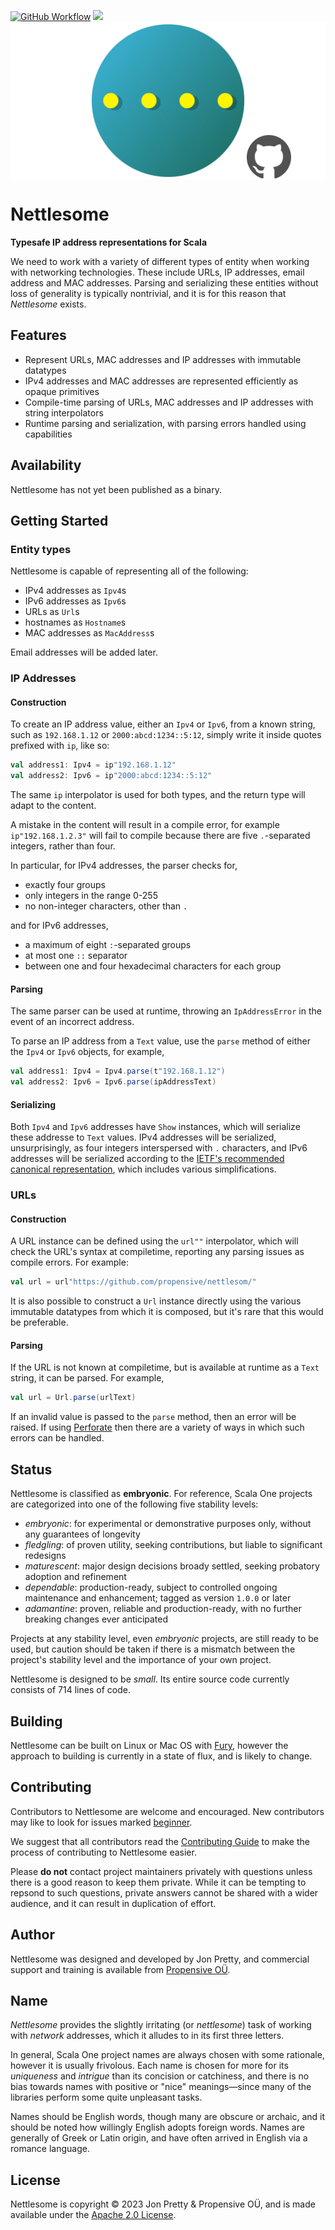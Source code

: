 [<img alt="GitHub Workflow" src="https://img.shields.io/github/actions/workflow/status/propensive/nettlesome/main.yml?style=for-the-badge" height="24">](https://github.com/propensive/nettlesome/actions)
[<img src="https://img.shields.io/discord/633198088311537684?color=8899f7&label=DISCORD&style=for-the-badge" height="24">](https://discord.gg/7b6mpF6Qcf)
<img src="/doc/images/github.png" valign="middle">

# Nettlesome

__Typesafe IP address representations for Scala__

We need to work with a variety of different types of entity when working with
networking technologies. These include URLs, IP addresses, email address and
MAC addresses. Parsing and serializing these entities without loss of
generality is typically nontrivial, and it is for this reason that _Nettlesome_
exists.

## Features

- Represent URLs, MAC addresses and IP addresses with immutable datatypes
- IPv4 addresses and MAC addresses are represented efficiently as opaque primitives
- Compile-time parsing of URLs, MAC addresses and IP addresses with string interpolators
- Runtime parsing and serialization, with parsing errors handled using capabilities


## Availability

Nettlesome has not yet been published as a binary.

## Getting Started

### Entity types

Nettlesome is capable of representing all of the following:
- IPv4 addresses as `Ipv4`s
- IPv6 addresses as `Ipv6`s
- URLs as `Url`s
- hostnames as `Hostname`s
- MAC addresses as `MacAddress`s

Email addresses will be added later.

### IP Addresses

#### Construction

To create an IP address value, either an `Ipv4` or `Ipv6`, from a known string, such as `192.168.1.12`
or `2000:abcd:1234::5:12`, simply write it inside quotes prefixed with `ip`, like so:
```scala
val address1: Ipv4 = ip"192.168.1.12"
val address2: Ipv6 = ip"2000:abcd:1234::5:12"
```

The same `ip` interpolator is used for both types, and the return type will adapt to the content.

A mistake in the content will result in a compile error, for example `ip"192.168.1.2.3"` will fail to
compile because there are five `.`-separated integers, rather than four.

In particular, for IPv4 addresses, the parser checks for,
 - exactly four groups
 - only integers in the range 0-255
 - no non-integer characters, other than `.`

and for IPv6 addresses,
 - a maximum of eight `:`-separated groups
 - at most one `::` separator
 - between one and four hexadecimal characters for each group

#### Parsing

The same parser can be used at runtime, throwing an `IpAddressError` in the event of an incorrect address.

To parse an IP address from a `Text` value, use the `parse` method of either the `Ipv4` or `Ipv6` objects,
for example,
```scala
val address1: Ipv4 = Ipv4.parse(t"192.168.1.12")
val address2: Ipv6 = Ipv6.parse(ipAddressText)
```

#### Serializing

Both `Ipv4` and `Ipv6` addresses have `Show` instances, which will serialize
these addresse to `Text` values.  IPv4 addresses will be serialized,
unsurprisingly, as four integers interspersed with `.` characters, and IPv6
addresses will be serialized according to the
[IETF's recommended canonical representation](https://datatracker.ietf.org/doc/html/rfc5952),
which includes various simplifications.

### URLs

#### Construction

A URL instance can be defined using the `url""` interpolator, which will check
the URL's syntax at compiletime, reporting any parsing issues as compile errors. For example:
```scala
val url = url"https://github.com/propensive/nettlesom/"
```

It is also possible to construct a `Url` instance directly using the various
immutable datatypes from which it is composed, but it's rare that this would be
preferable.

#### Parsing

If the URL is not known at compiletime, but is available at runtime as a `Text`
string, it can be parsed. For example,
```scala
val url = Url.parse(urlText)
```

If an invalid value is passed to the `parse` method, then an error will be
raised. If using [Perforate](https://github.com/propensive/perforate/) then
there are a variety of ways in which such errors can be handled.




## Status

Nettlesome is classified as __embryonic__. For reference, Scala One projects are
categorized into one of the following five stability levels:

- _embryonic_: for experimental or demonstrative purposes only, without any guarantees of longevity
- _fledgling_: of proven utility, seeking contributions, but liable to significant redesigns
- _maturescent_: major design decisions broady settled, seeking probatory adoption and refinement
- _dependable_: production-ready, subject to controlled ongoing maintenance and enhancement; tagged as version `1.0.0` or later
- _adamantine_: proven, reliable and production-ready, with no further breaking changes ever anticipated

Projects at any stability level, even _embryonic_ projects, are still ready to
be used, but caution should be taken if there is a mismatch between the
project's stability level and the importance of your own project.

Nettlesome is designed to be _small_. Its entire source code currently consists
of 714 lines of code.

## Building

Nettlesome can be built on Linux or Mac OS with [Fury](/propensive/fury), however
the approach to building is currently in a state of flux, and is likely to
change.

## Contributing

Contributors to Nettlesome are welcome and encouraged. New contributors may like to look for issues marked
<a href="https://github.com/propensive/nettlesome/labels/beginner">beginner</a>.

We suggest that all contributors read the [Contributing Guide](/contributing.md) to make the process of
contributing to Nettlesome easier.

Please __do not__ contact project maintainers privately with questions unless
there is a good reason to keep them private. While it can be tempting to
repsond to such questions, private answers cannot be shared with a wider
audience, and it can result in duplication of effort.

## Author

Nettlesome was designed and developed by Jon Pretty, and commercial support and training is available from
[Propensive O&Uuml;](https://propensive.com/).



## Name

_Nettlesome_ provides the slightly irritating (or _nettlesome_) task of working with _network_ addresses,
which it alludes to in its first three letters.

In general, Scala One project names are always chosen with some rationale, however it is usually
frivolous. Each name is chosen for more for its _uniqueness_ and _intrigue_ than its concision or
catchiness, and there is no bias towards names with positive or "nice" meanings—since many of the
libraries perform some quite unpleasant tasks.

Names should be English words, though many are obscure or archaic, and it should be noted how
willingly English adopts foreign words. Names are generally of Greek or Latin origin, and have
often arrived in English via a romance language.

## License

Nettlesome is copyright &copy; 2023 Jon Pretty & Propensive O&Uuml;, and is made available under the
[Apache 2.0 License](/license.md).
